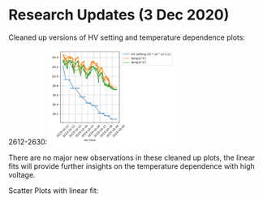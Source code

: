 # Research Updates (3 Dec 2020)

Cleaned up versions of HV setting and temperature dependence plots:

2612-2630:
<img src="https://github.com/EdgarMao/DavidStuartLab/blob/master/MilliQan_Temperature-HV_Plotting/Plots/2612-2630.png" width="50%" height="50%">

There are no major new observations in these cleaned up plots, the linear fits will provide further insights on the temperature dependence with high voltage.

Scatter Plots with linear fit:
